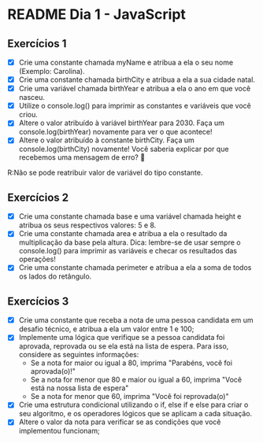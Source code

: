 # README Dia 1 - JavaScript

## Exercícios 1

- [X] Crie uma constante chamada myName e atribua a ela o seu nome (Exemplo: Carolina).
- [X] Crie uma constante chamada birthCity e atribua a ela a sua cidade natal.
- [X] Crie uma variável chamada birthYear e atribua a ela o ano em que você nasceu.
- [X] Utilize o console.log() para imprimir as constantes e variáveis que você criou.
- [X] Altere o valor atribuído à variável birthYear para 2030. Faça um console.log(birthYear) novamente para ver o que acontece!
- [X] Altere o valor atribuído à constante birthCity. Faça um console.log(birthCity) novamente! Você saberia explicar por que recebemos uma mensagem de erro? 🤔

R:Não se pode reatribuir valor de variável do tipo constante.

## Exercícios 2 

- [X] Crie uma constante chamada base e uma variável chamada height e atribua os seus respectivos valores: 5 e 8.
- [X] Crie uma constante chamada area e atribua a ela o resultado da multiplicação da base pela altura. Dica: lembre-se de usar sempre o console.log() para imprimir as variáveis e checar os resultados das operações!
- [X] Crie uma constante chamada perimeter e atribua a ela a soma de todos os lados do retângulo.

## Exercícios 3

- [X] Crie uma constante que receba a nota de uma pessoa candidata em um desafio técnico, e atribua a ela um valor entre 1 e 100;
- [X] Implemente uma lógica que verifique se a pessoa candidata foi aprovada, reprovada ou se ela está na lista de espera. Para isso, considere as seguintes informações:
    - Se a nota for maior ou igual a 80, imprima "Parabéns, você foi aprovada(o)!"
    - Se a nota for menor que 80 e maior ou igual a 60, imprima "Você está na nossa lista de espera"
    - Se a nota for menor que 60, imprima "Você foi reprovada(o)"
- [X] Crie uma estrutura condicional utilizando o if, else if e else para criar o seu algoritmo, e os operadores lógicos que se aplicam a cada situação.
- [X] Altere o valor da nota para verificar se as condições que você implementou funcionam;